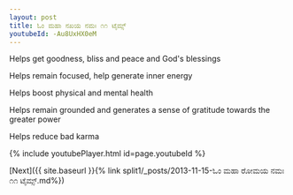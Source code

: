 ```yaml
---
layout: post
title: ಓಂ ಮಹಾ ನಖಯ ನಮಃ ೧೧ ಟೈಮ್ಸ್
youtubeId: -Au8UxHX0eM
---
```

 
 
Helps get goodness, bliss and peace and God's blessings
 
Helps remain focused, help generate inner energy 
 
Helps boost physical and mental health 
 
Helps remain grounded and generates a sense of gratitude towards the greater power 
 
Helps reduce bad karma
 
 
 
 


{% include youtubePlayer.html id=page.youtubeId %}
 
[Next]({{ site.baseurl }}{% link  split1/_posts/2013-11-15-ಓಂ ಮಹಾ ರೋಮಯ ನಮಃ ೧೧ ಟೈಮ್ಸ್.md%})
 

